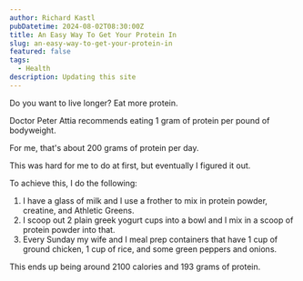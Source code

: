 ```yaml
---
author: Richard Kastl
pubDatetime: 2024-08-02T08:30:00Z
title: An Easy Way To Get Your Protein In
slug: an-easy-way-to-get-your-protein-in
featured: false
tags:
  - Health
description: Updating this site
---
```


Do you want to live longer? Eat more protein. 

Doctor Peter Attia recommends eating 1 gram of protein per pound of bodyweight. 

For me, that's about 200 grams of protein per day. 

This was hard for me to do at first, but eventually I figured it out. 

To achieve this, I do the following:

1. I have a glass of milk and I use a frother to mix in protein powder, creatine, and Athletic Greens.
2. I scoop out 2 plain greek yogurt cups into a bowl and I mix in a scoop of protein powder into that.
3. Every Sunday my wife and I meal prep containers that have 1 cup of ground chicken, 1 cup of rice, and some green peppers and onions. 

This ends up being around 2100 calories and 193 grams of protein. 